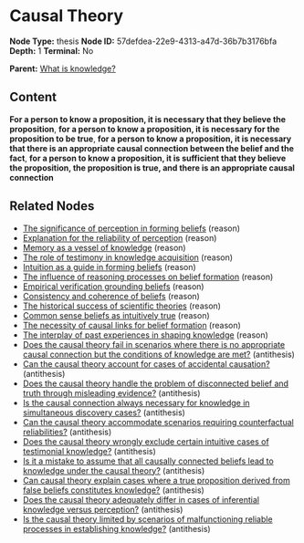 # Causal Theory

**Node Type:** thesis
**Node ID:** 57defdea-22e9-4313-a47d-36b7b3176bfa
**Depth:** 1
**Terminal:** No

**Parent:** [What is knowledge?](what-is-knowledge.md)

## Content

**For a person to know a proposition, it is necessary that they believe the proposition**, **for a person to know a proposition, it is necessary for the proposition to be true**, **for a person to know a proposition, it is necessary that there is an appropriate causal connection between the belief and the fact**, **for a person to know a proposition, it is sufficient that they believe the proposition, the proposition is true, and there is an appropriate causal connection**

## Related Nodes

- [The significance of perception in forming beliefs](the-significance-of-perception-in-forming-beliefs.md) (reason)
- [Explanation for the reliability of perception](explanation-for-the-reliability-of-perception.md) (reason)
- [Memory as a vessel of knowledge](memory-as-a-vessel-of-knowledge.md) (reason)
- [The role of testimony in knowledge acquisition](the-role-of-testimony-in-knowledge-acquisition.md) (reason)
- [Intuition as a guide in forming beliefs](intuition-as-a-guide-in-forming-beliefs.md) (reason)
- [The influence of reasoning processes on belief formation](the-influence-of-reasoning-processes-on-belief-formation.md) (reason)
- [Empirical verification grounding beliefs](empirical-verification-grounding-beliefs.md) (reason)
- [Consistency and coherence of beliefs](consistency-and-coherence-of-beliefs.md) (reason)
- [The historical success of scientific theories](the-historical-success-of-scientific-theories.md) (reason)
- [Common sense beliefs as intuitively true](common-sense-beliefs-as-intuitively-true.md) (reason)
- [The necessity of causal links for belief formation](the-necessity-of-causal-links-for-belief-formation.md) (reason)
- [The interplay of past experiences in shaping knowledge](the-interplay-of-past-experiences-in-shaping-knowledge.md) (reason)
- [Does the causal theory fail in scenarios where there is no appropriate causal connection but the conditions of knowledge are met?](does-the-causal-theory-fail-in-scenarios-where-there-is-no-appropriate-causal-connection-but-the-conditions-of-knowledge-are-met.md) (antithesis)
- [Can the causal theory account for cases of accidental causation?](can-the-causal-theory-account-for-cases-of-accidental-causation.md) (antithesis)
- [Does the causal theory handle the problem of disconnected belief and truth through misleading evidence?](does-the-causal-theory-handle-the-problem-of-disconnected-belief-and-truth-through-misleading-evidence.md) (antithesis)
- [Is the causal connection always necessary for knowledge in simultaneous discovery cases?](is-the-causal-connection-always-necessary-for-knowledge-in-simultaneous-discovery-cases.md) (antithesis)
- [Can the causal theory accommodate scenarios requiring counterfactual reliabilities?](can-the-causal-theory-accommodate-scenarios-requiring-counterfactual-reliabilities.md) (antithesis)
- [Does the causal theory wrongly exclude certain intuitive cases of testimonial knowledge?](does-the-causal-theory-wrongly-exclude-certain-intuitive-cases-of-testimonial-knowledge.md) (antithesis)
- [Is it a mistake to assume that all causally connected beliefs lead to knowledge under the causal theory?](is-it-a-mistake-to-assume-that-all-causally-connected-beliefs-lead-to-knowledge-under-the-causal-theory.md) (antithesis)
- [Can causal theory explain cases where a true proposition derived from false beliefs constitutes knowledge?](can-causal-theory-explain-cases-where-a-true-proposition-derived-from-false-beliefs-constitutes-knowledge.md) (antithesis)
- [Does the causal theory adequately differ in cases of inferential knowledge versus perception?](does-the-causal-theory-adequately-differ-in-cases-of-inferential-knowledge-versus-perception.md) (antithesis)
- [Is the causal theory limited by scenarios of malfunctioning reliable processes in establishing knowledge?](is-the-causal-theory-limited-by-scenarios-of-malfunctioning-reliable-processes-in-establishing-knowledge.md) (antithesis)

